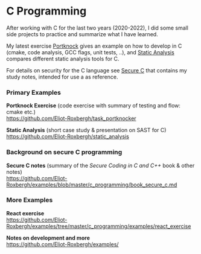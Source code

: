 # C Programming

After working with C for the last two years (2020-2022), I did some small side projects to practice and summarize what I have learned.

My latest exercise [Portknock](https://github.com/Eliot-Roxbergh/task_portknocker) gives an example on how to develop in C (cmake, code analysis, GCC flags, unit tests, ..),
and [Static Analysis](https://github.com/Eliot-Roxbergh/static_analysis) compares different static analysis tools for C.

For details on security for the C language see [Secure C](https://github.com/Eliot-Roxbergh/examples/blob/master/c_programming/book_secure_c.md) that contains my study notes, intended for use a as reference.

### Primary Examples

**Portknock Exercise** (code exercise with summary of testing and flow: cmake etc.) \
<https://github.com/Eliot-Roxbergh/task_portknocker>

**Static Analysis** (short case study & presentation on SAST for C) \
<https://github.com/Eliot-Roxbergh/static_analysis>

### Background on secure C programming
**Secure C notes** (summary of the _Secure Coding in C and C++_ book & other notes)\
<https://github.com/Eliot-Roxbergh/examples/blob/master/c_programming/book_secure_c.md>

### More Examples

**React exercise** \
<https://github.com/Eliot-Roxbergh/examples/tree/master/c_programming/examples/react_exercise>

**Notes on development and more** \
<https://github.com/Eliot-Roxbergh/examples/>

